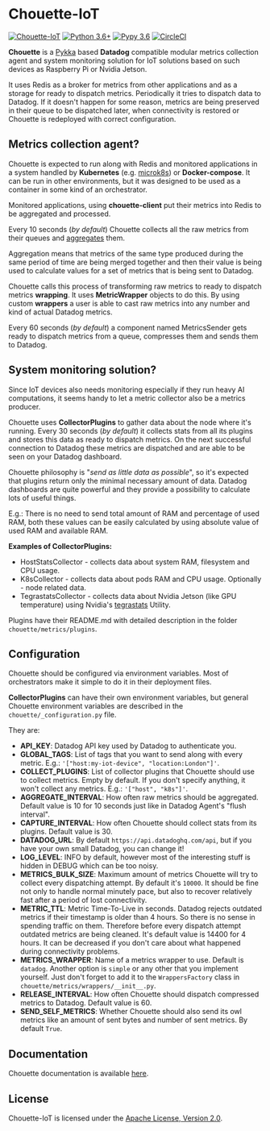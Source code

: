 # Chouette-IoT

[![Chouette-IoT](https://img.shields.io/badge/version-0.0.1-blue.svg)](https://github.com/akatashev/chouette-iot)
[![Python 3.6+](https://img.shields.io/badge/python-3.6+-blue.svg)](https://www.python.org/)
[![Pypy 3.6](https://img.shields.io/badge/pypy-3.6-blue.svg)](https://www.pypy.org/)
[![CircleCI](https://circleci.com/gh/akatashev/chouette-iot/tree/dev.svg?style=svg)](https://app.circleci.com/pipelines/github/akatashev/chouette-iot)


**Chouette** is a [Pykka](https://www.pykka.org/) based **Datadog** compatible modular metrics collection agent and system monitoring solution for IoT solutions based on such devices as Raspberry Pi or Nvidia Jetson.

It uses Redis as a broker for metrics from other applications and as a storage for ready to dispatch metrics. Periodically it tries to dispatch data to Datadog. If it doesn't happen for some reason, metrics are being preserved in their queue to be dispatched later, when connectivity is restored or Chouette is redeployed with correct configuration.

## Metrics collection agent?

Chouette is expected to run along with Redis and monitored applications in a system handled by **Kubernetes** (e.g. [microk8s](https://microk8s.io/)) or **Docker-compose**. It can be run in other environments, but it was designed to be used as a container in some kind of an orchestrator.

Monitored applications, using **chouette-client** put their metrics into Redis to be aggregated and processed.

Every 10 seconds (*by default*) Chouette collects all the raw metrics from their queues and [aggregates](https://docs.datadoghq.com/developers/dogstatsd/data_aggregation/) them.

Aggregation means that metrics of the same type produced during the same period of time are being merged together and then their value is being used to calculate values for a set of metrics that is being sent to Datadog.

Chouette calls this process of transforming raw metrics to ready to dispatch metrics **wrapping**. It uses **MetricWrapper** objects to do this. By using custom **wrappers** a user is able to cast raw metrics into any number and kind of actual Datadog metrics.

Every 60 seconds (*by default*) a component named MetricsSender gets ready to dispatch metrics from a queue, compresses them and sends them to Datadog.

## System monitoring solution?

Since IoT devices also needs monitoring especially if they run heavy AI computations, it seems handy to let a metric collector also be a metrics producer.

Chouette uses **CollectorPlugins** to gather data about the node where it's running. Every 30 seconds (*by default*) it collects stats from all its plugins and stores this data as ready to dispatch metrics. On the next successful connection to Datadog these metrics are dispatched and are able to be seen on your Datadog dashboard.

Chouette philosophy is "*send as little data as possible*", so it's expected that plugins return only the minimal necessary amount of data.  Datadog dashboards are quite powerful and they provide a possibility to calculate lots of useful things. 

E.g.: There is no need to send total amount of RAM and percentage of used RAM, both these values can be easily calculated by using absolute value of used RAM and available RAM.

**Examples of CollectorPlugins:**
* HostStatsCollector - collects data about system RAM, filesystem and CPU usage.
* K8sCollector - collects data about pods RAM and CPU usage. Optionally - node related data.
* TegrastatsCollector - collects data about Nvidia Jetson (like GPU temperature) using Nvidia's [tegrastats](https://docs.nvidia.com/jetson/l4t/index.html#page/Tegra%2520Linux%2520Driver%2520Package%2520Development%2520Guide%2FAppendixTegraStats.html%23) Utility.

Plugins have their README.md with detailed description in the folder `chouette/metrics/plugins`.

## Configuration

Chouette should be configured via environment variables. Most of orchestrators make it simple to do it in their deployment files.

**CollectorPlugins** can have their own environment variables, but general Chouette environment variables are described in the `chouette/_configuration.py` file.

They are:
* **API_KEY**: Datadog API key used by Datadog to authenticate you. 
* **GLOBAL_TAGS**: List of tags that you want to send along with every metric. E.g.: `'["host:my-iot-device", "location:London"]'`.
* **COLLECT_PLUGINS**: List of collector plugins that Chouette should use to collect metrics. Empty by default. If you don't specify anything, it won't collect any metrics. E.g.: `'["host", "k8s"]'`.
* **AGGREGATE_INTERVAL**: How often raw metrics should be aggregated. Default value is 10 for 10 seconds just like in Datadog Agent's "flush interval".
* **CAPTURE_INTERVAL**: How often Chouette should collect stats from its plugins. Default value is 30.
* **DATADOG_URL**: By default `https://api.datadoghq.com/api`, but if you have your own small Datadog, you can change it!
* **LOG_LEVEL**: INFO by default, however most of the interesting stuff is hidden in DEBUG which can be too noisy.
* **METRICS_BULK_SIZE**: Maximum amount of metrics Chouette will try to collect every dispatching attempt. By default it's `10000`. It should be fine not only to handle normal minutely pace, but also to recover relatively fast after a period of lost connectivity.
* **METRIC_TTL**: Metric Time-To-Live in seconds. Datadog rejects outdated metrics if their timestamp is older than 4 hours. So there is no sense in spending traffic on them. Therefore before every dispatch attempt outdated metrics are being cleaned. It's default value is 14400 for 4 hours. It can be decreased if you don't care about what happened during connectivity problems.
* **METRICS_WRAPPER**: Name of a metrics wrapper to use. Default is `datadog`. Another option is `simple` or any other that you implement yourself. Just don't forget to add it to the `WrappersFactory` class in `chouette/metrics/wrappers/__init__.py`.
* **RELEASE_INTERVAL**: How often Chouette should dispatch compressed metrics to Datadog. Default value is 60.
* **SEND_SELF_METRICS**: Whether Chouette should also send its owl metrics like an amount of sent bytes and number of sent metrics. By default `True`.

## Documentation

Chouette documentation is available [here](https://github.com/akatashev/chouette-iot/tree/dev/docs).

## License
Chouette-IoT is licensed under the [Apache License, Version 2.0](https://www.apache.org/licenses/LICENSE-2.0).